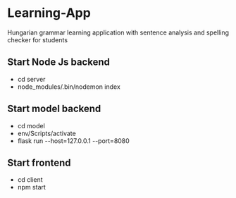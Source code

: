 # Learning-App
Hungarian grammar learning application with sentence analysis and spelling checker for students


## Start Node Js backend
- cd server
- node_modules/.bin/nodemon index

## Start model backend
- cd model
- env/Scripts/activate
- flask run --host=127.0.0.1 --port=8080

## Start frontend
- cd client
- npm start
